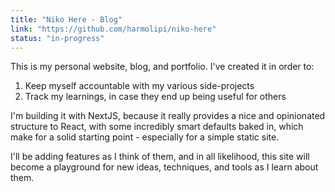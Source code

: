 ```yaml
---
title: "Niko Here - Blog"
link: "https://github.com/harmolipi/niko-here"
status: "in-progress"
---
```


This is my personal website, blog, and portfolio. I've created it in order to:

1. Keep myself accountable with my various side-projects
2. Track my learnings, in case they end up being useful for others

I'm building it with NextJS, because it really provides a nice and opinionated
structure to React, with some incredibly smart defaults baked in, which make
for a solid starting point - especially for a simple static site.

I'll be adding features as I think of them, and in all likelihood, this
site will become a playground for new ideas, techniques, and tools
as I learn about them.
